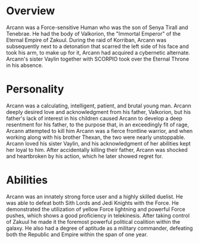 # Overview

Arcann was a Force-sensitive Human who was the son of Senya Tirall and Tenebrae.
He had the body of Valkorion, the "Immortal Emperor" of the Eternal Empire of Zakuul.
During the raid of Korriban, Arcann was subsequently next to a detonation that scarred the left side of his face and took his arm, to make up for it, Arcann had acquired a cybernetic alternate.
Arcann's sister Vaylin together with SCORPIO took over the Eternal Throne in his absence.

# Personality

Arcann was a calculating, intelligent, patient, and brutal young man.
Arcann deeply desired love and acknowledgment from his father, Valkorion, but his father's lack of interest in his children caused Arcann to develop a deep resentment for his father, to the purpose that, in an exceedingly fit of rage, Arcann attempted to kill him Arcann was a fierce frontline warrior, and when working along with his brother Thexan, the two were nearly unstoppable.
Arcann loved his sister Vaylin, and his acknowledgment of her abilities kept her loyal to him.
After accidentally killing their father, Arcann was shocked and heartbroken by his action, which he later showed regret for.

# Abilities

Arcann was an innately strong force user and a highly skilled duelist.
He was able to defeat both Sith Lords and Jedi Knights with the Force.
He demonstrated the utilization of yellow Force lightning and powerful Force pushes, which shows a good proficiency in telekinesis.
After taking control of Zakuul he made it the foremost powerful political coalition within the galaxy.
He also had a degree of aptitude as a military commander, defeating both the Republic and Empire within the span of one year.

